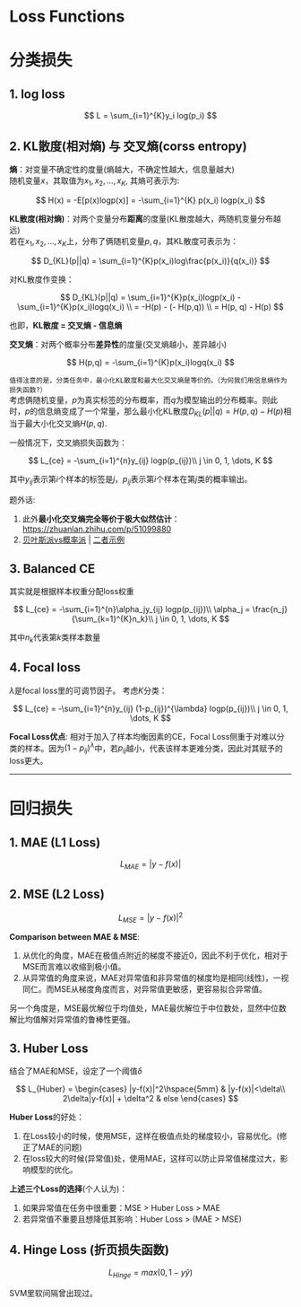 # Loss Functions
# 分类损失
## 1. log loss
$$
L = \sum_{i=1}^{K}y_i log(p_i)  
$$

## 2. KL散度(相对熵) 与 交叉熵(corss entropy)
**熵**：对变量不确定性的度量(熵越大，不确定性越大，信息量越大)  
随机变量$x$，其取值为$x_1, x_2, \dots, x_K$, 其熵可表示为:

$$
H(x) = -E[p(x)logp(x)] = -\sum_{i=1}^{K} p(x_i) logp(x_i) 
$$

**KL散度(相对熵)**：对两个变量分布**距离**的度量(KL散度越大，两随机变量分布越远)   
若在$x_1, x_2, \dots, x_K$上，分布了俩随机变量$p, q$，其KL散度可表示为：

$$
D_{KL}(p||q) = \sum_{i=1}^{K}p(x_i)log\frac{p(x_i)}{q(x_i)}
$$   

对KL散度作变换：

$$
D_{KL}(p||q) = \sum_{i=1}^{K}p(x_i)logp(x_i) - \sum_{i=1}^{K}p(x_i)logq(x_i) \\
= -H(p) - (- H(p,q)) \\
= H(p, q) - H(p)
$$

也即，**KL散度 = 交叉熵 - 信息熵**

**交叉熵**：对两个概率分布**差异性**的度量(交叉熵越小，差异越小)

$$
H(p,q) = -\sum_{i=1}^{K}p(x_i)logq(x_i)
$$

`值得注意的是，分类任务中，最小化KL散度和最大化交叉熵是等价的。（为何我们用信息熵作为损失函数?）`  
考虑俩随机变量，$p$为真实标签的分布概率，而$q$为模型输出的分布概率。则此时，$p$的信息熵变成了一个常量，那么最小化KL散度$D_{KL}(p||q) = H(p, q) - H(p)$相当于最大小化交叉熵$H(p,q)$.

一般情况下，交叉熵损失函数为：

$$
L_{ce} = -\sum_{i=1}^{n}y_{ij} logp(p_{ij})\\
j \in 0, 1, \dots, K 
$$

其中$y_{ij}$表示第$i$个样本的标签是$j$，$p_{ij}$表示第$i$个样本在第$j$类的概率输出。

题外话:
1. 此外**最小化交叉熵完全等价于极大似然估计**：https://zhuanlan.zhihu.com/p/51099880
2. [贝叶斯派vs概率派](https://earyant.github.io/posts/%E6%9C%BA%E5%99%A8%E5%AD%A6%E4%B9%A0%E7%9F%A5%E8%AF%86%E6%95%B4%E7%90%86/4-%E6%9C%BA%E5%99%A8%E5%AD%A6%E4%B9%A0%E5%9F%BA%E7%A1%80/%E5%9F%BA%E7%A1%80%E7%90%86%E8%AE%BA%20-%20%E9%A2%91%E7%8E%87%E6%B4%BE%20vs%20%E8%B4%9D%E5%8F%B6%E6%96%AF%E6%B4%BE/#:~:text=%E8%B4%9D%E5%8F%B6%E6%96%AF%E6%B4%BE%E8%AE%A4%E4%B8%BA%E4%B8%96%E7%95%8C,%E5%85%88%E9%AA%8C%E6%A6%82%E7%8E%87%E7%9A%84%E4%BF%AE%E6%AD%A3%E3%80%82) | [二者示例](https://blog.csdn.net/fq_wallow/article/details/104383057)

## 3. Balanced CE
其实就是根据样本权重分配loss权重

$$
L_{ce} = -\sum_{i=1}^{n}\alpha_jy_{ij} logp(p_{ij})\\
\alpha_j = \frac{n_j}{\sum_{k=1}^{K}n_k}\\
j \in 0, 1, \dots, K 
$$

其中$n_k$代表第$k$类样本数量

## 4. Focal loss
$\lambda$是focal loss里的可调节因子。
考虑$K$分类：

$$
L_{ce} = -\sum_{i=1}^{n}y_{ij} (1-p_{ij})^{\lambda} logp(p_{ij})\\
j \in 0, 1, \dots, K 
$$

**Focal Loss优点**:
相对于加入了样本均衡因素的CE，Focal Loss侧重于对难以分类的样本。因为$(1-p_{ij})^{\lambda}$中，若$p_{ij}$越小，代表该样本更难分类，因此对其赋予的loss更大。

-----
# 回归损失
## 1. MAE (L1 Loss)

$$
L_{MAE} = |y - f(x)|
$$

## 2. MSE (L2 Loss)

$$
L_{MSE} = |y - f(x)|^2
$$

**Comparison between MAE & MSE**:
1. 从优化的角度，MAE在极值点附近的梯度不接近0，因此不利于优化，相对于MSE而言难以收缩到极小值。 
2. 从异常值的角度来说，MAE对异常值和非异常值的梯度均是相同(线性)，一视同仁。而MSE从梯度角度而言，对异常值更敏感，更容易拟合异常值。

另一个角度是，MSE最优解位于均值处，MAE最优解位于中位数处，显然中位数解比均值解对异常值的鲁棒性更强。

## 3. Huber Loss
结合了MAE和MSE，设定了一个阈值$\delta$

$$
L_{Huber} = 
\begin{cases}
|y-f(x)|^2\hspace{5mm} & |y-f(x)|<\delta\\
2\delta|y-f(x)| + \delta^2 & else
\end{cases}
$$

**Huber Loss**的好处：
1. 在Loss较小的时候，使用MSE，这样在极值点处的梯度较小，容易优化。(修正了MAE的问题)
2. 在loss较大的时候(异常值)处，使用MAE，这样可以防止异常值梯度过大，影响模型的优化。

**上述三个Loss的选择**(个人认为)：
1. 如果异常值在任务中很重要：MSE > Huber Loss > MAE
2. 若异常值不重要且想降低其影响：Huber Loss > (MAE > MSE)

## 4. Hinge Loss (折页损失函数)

$$
L_{Hinge} = max(0, 1-y\hat{y})
$$

SVM里软间隔曾出现过。
